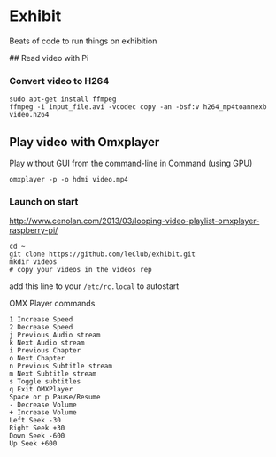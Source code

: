 # Exhibit

Beats of code to run things on exhibition

## Read video with Pi

### Convert video to H264

    sudo apt-get install ffmpeg
    ffmpeg -i input_file.avi -vcodec copy -an -bsf:v h264_mp4toannexb video.h264


## Play video with Omxplayer
 
Play without GUI from the command-line in Command (using GPU)

    omxplayer -p -o hdmi video.mp4

### Launch on start

http://www.cenolan.com/2013/03/looping-video-playlist-omxplayer-raspberry-pi/

    cd ~
    git clone https://github.com/leClub/exhibit.git
    mkdir videos 
    # copy your videos in the videos rep

add this line to your ```/etc/rc.local``` to autostart

    




OMX Player commands

    1 Increase Speed
    2 Decrease Speed
    j Previous Audio stream
    k Next Audio stream
    i Previous Chapter
    o Next Chapter
    n Previous Subtitle stream
    m Next Subtitle stream
    s Toggle subtitles
    q Exit OMXPlayer
    Space or p Pause/Resume
    - Decrease Volume
    + Increase Volume
    Left Seek -30
    Right Seek +30
    Down Seek -600
    Up Seek +600

